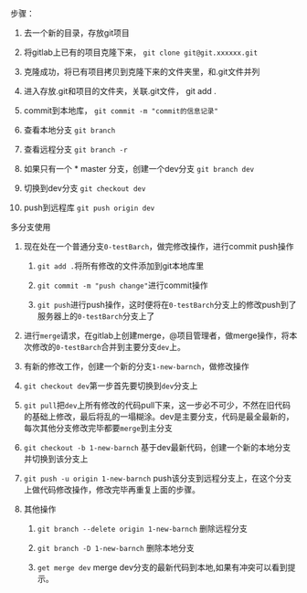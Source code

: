 步骤：

1. 去一个新的目录，存放git项目

2. 将gitlab上已有的项目克隆下来， `git clone git@git.xxxxxx.git`

3. 克隆成功，将已有项目拷贝到克隆下来的文件夹里，和.git文件并列

4. 进入存放.git和项目的文件夹，关联.git文件， git add .

5. commit到本地库， `git commit -m "commit的信息记录"`

6. 查看本地分支 `git branch `

7. 查看远程分支 `git branch -r`

7. 如果只有一个 * master 分支，创建一个dev分支  `git branch dev`

8. 切换到dev分支 `git checkout dev`

9. push到远程库  `git push origin dev`

多分支使用

1. 现在处在一个普通分支`0-testBarch`，做完修改操作，进行commit push操作

	1. `git add .`将所有修改的文件添加到git本地库里

	2. `git commit -m "push change"`进行commit操作

	3. `git push`进行push操作，这时便将在`0-testBarch`分支上的修改push到了服务器上的`0-testBarch`分支上了

2. 进行`merge`请求，在gitlab上创建merge，@项目管理者，做merge操作，将本次修改的`0-testBarch`合并到主要分支`dev`上。

3. 有新的修改工作，创建一个新的分支`1-new-barnch`，做修改操作

4. `git checkout dev`第一步首先要切换到`dev`分支上

5. `git pull`把`dev`上所有修改的代码pull下来，这一步必不可少，不然在旧代码的基础上修改，最后将乱的一塌糊涂。dev是主要分支，代码是最全最新的，每次其他分支修改完毕都要`merge`到主分支

6. `git checkout -b 1-new-barnch` 基于dev最新代码，创建一个新的本地分支并切换到该分支上

7. `git push -u origin 1-new-barnch` push该分支到远程分支上，在这个分支上做代码修改操作，修改完毕再重复上面的步骤。

8. 其他操作

	1. `git branch --delete origin 1-new-barnch` 删除远程分支

	2. `git branch -D 1-new-barnch` 删除本地分支

	3. `get merge dev`  merge dev分支的最新代码到本地,如果有冲突可以看到提示。

